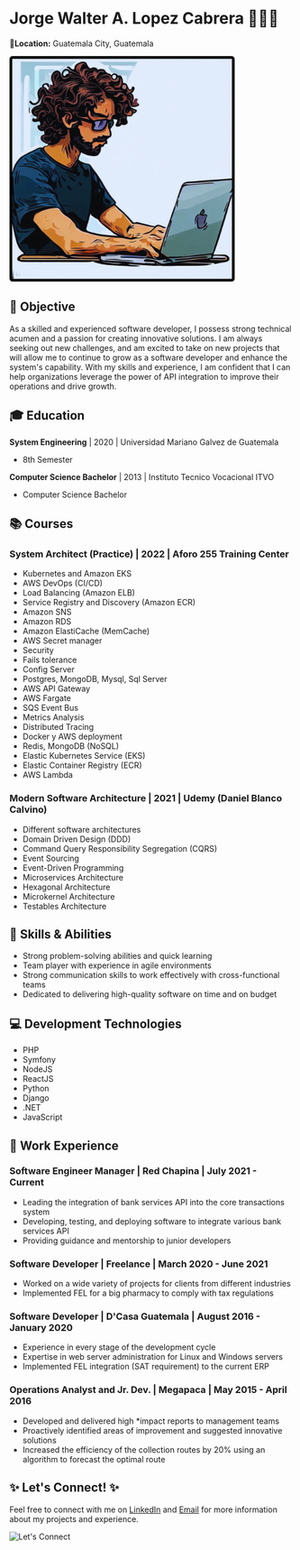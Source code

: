 
# Jorge Walter A. Lopez Cabrera 👨🏽‍💻 

📍**Location:**  Guatemala City, Guatemala

 <img src="assets/dev_comic.png" width="400px" height="auto" /> 

## 🎯 Objective
As a skilled and experienced software developer, I possess strong technical acumen and a passion for creating innovative solutions. I am always seeking out new challenges, and am excited to take on new projects that will allow me to continue to grow as a software developer and enhance the system's capability. With my skills and experience, I am confident that I can help organizations leverage the power of API integration to improve their operations and drive growth.

## 🎓 Education
**System Engineering** | 2020 | Universidad Mariano Galvez de Guatemala  
* 8th Semester

**Computer Science Bachelor** | 2013 | Instituto Tecnico Vocacional ITVO  
* Computer Science Bachelor

## 📚 Courses
### System Architect (Practice) | 2022 | Aforo 255 Training Center
* Kubernetes and Amazon EKS
* AWS DevOps (CI/CD)
* Load Balancing (Amazon ELB)
* Service Registry and Discovery (Amazon ECR)
* Amazon SNS
* Amazon RDS
* Amazon ElastiCache (MemCache)
* AWS Secret manager
* Security
* Fails tolerance
* Config Server
* Postgres, MongoDB, Mysql, Sql Server
* AWS API Gateway
* AWS Fargate
* SQS Event Bus
* Metrics Analysis
* Distributed Tracing
* Docker y AWS deployment
* Redis, MongoDB (NoSQL)
* Elastic Kubernetes Service (EKS)
* Elastic Container Registry (ECR)
* AWS Lambda

### Modern Software Architecture | 2021 | Udemy (Daniel Blanco Calvino)
* Different software architectures
* Domain Driven Design (DDD)
* Command Query Responsibility Segregation (CQRS)
* Event Sourcing
* Event-Driven Programming
* Microservices Architecture
* Hexagonal Architecture
* Microkernel Architecture
* Testables Architecture

## 💪 Skills & Abilities
* Strong problem-solving abilities and quick learning
* Team player with experience in agile environments
* Strong communication skills to work effectively with cross-functional teams
* Dedicated to delivering high-quality software on time and on budget

## 💻 Development Technologies
* PHP
* Symfony
* NodeJS
* ReactJS
* Python
* Django
* .NET
* JavaScript

## 💼 Work Experience
### Software Engineer Manager | Red Chapina | July 2021 - Current
* Leading the integration of bank services API into the core transactions system
* Developing, testing, and deploying software to integrate various bank services API
* Providing guidance and mentorship to junior developers

### Software Developer | Freelance | March 2020 - June 2021
* Worked on a wide variety of projects for clients from different industries
* Implemented FEL for a big pharmacy to comply with tax regulations

### Software Developer | D'Casa Guatemala | August 2016 - January 2020
* Experience in every stage of the development cycle
* Expertise in web server administration for Linux and Windows servers
* Implemented FEL integration (SAT requirement) to the current ERP

### Operations Analyst and Jr. Dev. | Megapaca | May 2015 - April 2016
* Developed and delivered high *impact reports to management teams
* Proactively identified areas of improvement and suggested innovative solutions
* Increased the efficiency of the collection routes by 20% using an algorithm to forecast the optimal route

## ✨ Let's Connect! ✨
Feel free to connect with me on [LinkedIn](https://www.linkedin.com/in/georgedevcraft/) and [Email](mailto:jorgelop1994@gmail.com?subject=Hey!%20Let's%20Connect%20😎) for more information about my projects and experience. 

![Let's Connect](https://media.giphy.com/media/13HgwGsXF0aiGY/giphy.gif)



<!-- add the pgn in assets -->


<!--
**jorgelop1994/jorgelop1994** is a ✨ _special_ ✨ repository because its `README.md` (this file) appears on your GitHub profile.

Here are some ideas to get you started:

- 🔭 I’m currently working on ...
- 🌱 I’m currently learning ...
- 👯 I’m looking to collaborate on ...
- 🤔 I’m looking for help with ...
- 💬 Ask me about ...
- 📫 How to reach me: ...
- 😄 Pronouns: ...
- ⚡ Fun fact: ...
-->

